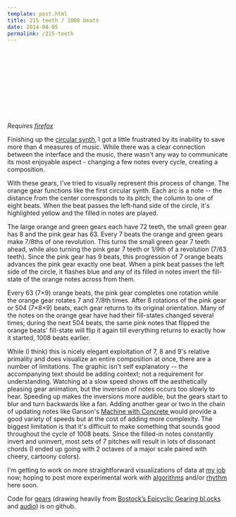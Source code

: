 ```yaml
---
template: post.html
title: 215 teeth / 1008 beats
date: 2014-08-05
permalink: /215-teeth
---
```


<link rel="stylesheet" type="text/css" href="/javascripts/posts/synthComp/style.css">
<svg id='synth' style='width: 100%'></svg>
<div id='synthSliders'></div>

_Requires [firefox](https://www.dailydot.com/debug/chrome-autoplay-block-games/)_

Finishing up the [circular synth](http://roadtolarissa.com/synth/), I got a little frustrated by its inability to save more than 4 measures of music. While there was a clear connection between the interface and the music, there wasn't any way to communicate its most enjoyable aspect - changing a few notes every cycle, creating a composition.

With these gears, I've tried to visually represent this process of change. The orange gear functions like the first circular synth. Each arc is a note -- the distance from the center corresponds to its pitch; the column to one of eight beats. When the beat passes the left-hand side of the circle, it's highlighted yellow and the filled in notes are played.

The large orange and green gears each have 72 teeth, the small green gear has 8 and the pink gear has 63. Every 7 beats the orange and green gears make 7/8ths of one revolution. This turns the small green gear 7 teeth ahead, while also turning the pink gear 7 teeth or 1/9th of a revolution (7/63 teeth). Since the pink gear has 9 beats, this progression of 7 orange beats advances the pink gear exactly one beat. When a pink beat passes the left side of the circle, it flashes blue and any of its filled in notes invert the fill-state of the orange notes across from them.

Every 63 (7×9) orange beats, the pink gear completes one rotation while the orange gear rotates 7 and 7/8th times. After 8 rotations of the pink gear or 504 (7×8×9) beats, each gear returns to its original orientation. Many of the notes on the orange gear have had their fill-states changed several times; during the next 504 beats, the same pink notes that flipped the orange beats' fill-state will flip it again till everything returns to exactly how it started, 1008 beats earlier.

While (I think) this is nicely elegant exploitation of 7, 8 and 9's relative primality and does visualize an entire composition at once, there are a number of limitations. The graphic isn't self explanatory -- the accompanying text should be adding context; not a requirement for understanding. Watching at a slow speed shows off the aesthetically pleasing gear animation, but the inversion of notes occurs too slowly to hear. Speeding up makes the inversions more audible, but the gears start to blur and turn backwards like a fan. Adding another gear or two in the chain of updating notes like Ganson's [Machine with Concrete ](https://www.youtube.com/watch?v=5q-BH-tvxEg) would provide a good variety of speeds but at the cost of adding more complexity. The biggest limitation is that it's difficult to make something that sounds good throughout the cycle of 1008 beats. Since the filled-in notes constantly invert and uninvert, most sets of 7 pitches will result in lots of dissonant chords (I ended up going with 2 octaves of a major scale paired with cheery, cartoony colors).

I'm getting to work on more straightforward visualizations of data at [my job](http://www.bloomberg.com/visual-data) now; hoping to post more experimental work with [algorithms](http://bost.ocks.org/mike/algorithms/) and/or [rhythm](http://www.pianophase.com/) here soon. 

Code for [gears](https://github.com/1wheel/roadtolarissa/blob/master/source/javascripts/posts/synthComp/gears.js) (drawing heavily from [Bostock’s Epicyclic Gearing bl.ocks](http://blocks.roadtolarissa.com/mbostock/1353700) and [audio](https://github.com/1wheel/roadtolarissa/blob/master/source/javascripts/posts/synthComp/audio.js)) is on github.

<script src="/javascripts/libs/d3.4.11.js" type="text/javascript"></script>
<script src="/javascripts/libs/lodash.js" type="text/javascript"></script>

<script src="/javascripts/posts/negBarTransition/lib.js" type="text/javascript"></script>

<script src="/javascripts/posts/synthComp/gears.js" type="text/javascript"></script>
<script src="/javascripts/posts/synthComp/wheel1.js" type="text/javascript"></script>
<script src="/javascripts/posts/synthComp/wheel2.js" type="text/javascript"></script>

<script src="/javascripts/posts/synthComp/audio.js" type="text/javascript"></script>

<meta property="og:image" content="/images/thumbnails/215-teeth.png" />